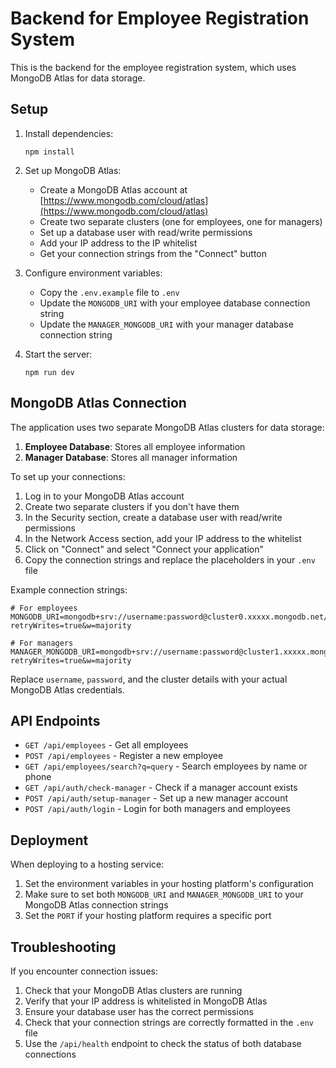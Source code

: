 # Backend for Employee Registration System

This is the backend for the employee registration system, which uses MongoDB Atlas for data storage.

## Setup

1. Install dependencies:
   ```
   npm install
   ```

2. Set up MongoDB Atlas:
   - Create a MongoDB Atlas account at [https://www.mongodb.com/cloud/atlas](https://www.mongodb.com/cloud/atlas)
   - Create two separate clusters (one for employees, one for managers)
   - Set up a database user with read/write permissions
   - Add your IP address to the IP whitelist
   - Get your connection strings from the "Connect" button

3. Configure environment variables:
   - Copy the `.env.example` file to `.env`
   - Update the `MONGODB_URI` with your employee database connection string
   - Update the `MANAGER_MONGODB_URI` with your manager database connection string

4. Start the server:
   ```
   npm run dev
   ```

## MongoDB Atlas Connection

The application uses two separate MongoDB Atlas clusters for data storage:

1. **Employee Database**: Stores all employee information
2. **Manager Database**: Stores all manager information

To set up your connections:

1. Log in to your MongoDB Atlas account
2. Create two separate clusters if you don't have them
3. In the Security section, create a database user with read/write permissions
4. In the Network Access section, add your IP address to the whitelist
5. Click on "Connect" and select "Connect your application"
6. Copy the connection strings and replace the placeholders in your `.env` file

Example connection strings:
```
# For employees
MONGODB_URI=mongodb+srv://username:password@cluster0.xxxxx.mongodb.net/employee_db?retryWrites=true&w=majority

# For managers
MANAGER_MONGODB_URI=mongodb+srv://username:password@cluster1.xxxxx.mongodb.net/manager_db?retryWrites=true&w=majority
```

Replace `username`, `password`, and the cluster details with your actual MongoDB Atlas credentials.

## API Endpoints

- `GET /api/employees` - Get all employees
- `POST /api/employees` - Register a new employee
- `GET /api/employees/search?q=query` - Search employees by name or phone
- `GET /api/auth/check-manager` - Check if a manager account exists
- `POST /api/auth/setup-manager` - Set up a new manager account
- `POST /api/auth/login` - Login for both managers and employees

## Deployment

When deploying to a hosting service:

1. Set the environment variables in your hosting platform's configuration
2. Make sure to set both `MONGODB_URI` and `MANAGER_MONGODB_URI` to your MongoDB Atlas connection strings
3. Set the `PORT` if your hosting platform requires a specific port

## Troubleshooting

If you encounter connection issues:

1. Check that your MongoDB Atlas clusters are running
2. Verify that your IP address is whitelisted in MongoDB Atlas
3. Ensure your database user has the correct permissions
4. Check that your connection strings are correctly formatted in the `.env` file
5. Use the `/api/health` endpoint to check the status of both database connections 